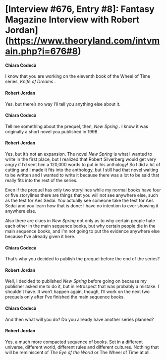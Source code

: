 # [Interview #676, Entry #8]: Fantasy Magazine Interview with Robert Jordan](https://www.theoryland.com/intvmain.php?i=676#8)

#### Chiara Codecà

I know that you are working on the eleventh book of the Wheel of Time series,
*Knife of Dreams*
.

#### Robert Jordan

Yes, but there’s no way I’ll tell you anything else about it.

#### Chiara Codecà

Tell me something about the prequel, then,
*New Spring*
. I know it was originally a short novel you published in 1998.

#### Robert Jordan

Yes, but it’s not an expansion. The novel
*New Spring*
is what I wanted to write in the first place, but I realized that Robert Silverberg would get very angry if I’d sent him a 120,000 words to put in his anthology! So I did a lot of cutting and I made it fits into the anthology, but I still had that novel waiting to be written and I wanted to write it because there was a lot to be said that really fits into the rest of the series.

Even if the prequel has only two storylines while my normal books have four or five storylines there are things that you will not see anywhere else, such as the test for Aes Sedai. You actually see someone take the test for Aes Sedai and you learn how that is done: I have no intention to ever showing it anywhere else.

Also there are clues in
*New Spring*
not only as to why certain people hate each other in the main sequence books, but why certain people die in the main sequence books, and I’m not going to put the evidence anywhere else because I’ve already given it here.

#### Chiara Codecà

That’s why you decided to publish the prequel before the end of the series?

#### Robert Jordan

Well, I decided to published
*New Spring*
before going on because my publisher asked me to do it, but in retrospect that was probably a mistake. I shouldn’t have. It won’t happen again, though, I’ll work on the next two prequels only after I’ve finished the main sequence books.

#### Chiara Codecà

And then what will you do? Do you already have another series planned?

#### Robert Jordan

Yes, a much more compacted sequence of books. Set in a different universe, different world, different rules and different cultures. Nothing that will be reminiscent of
*The Eye of the World*
or The Wheel of Time at all.

